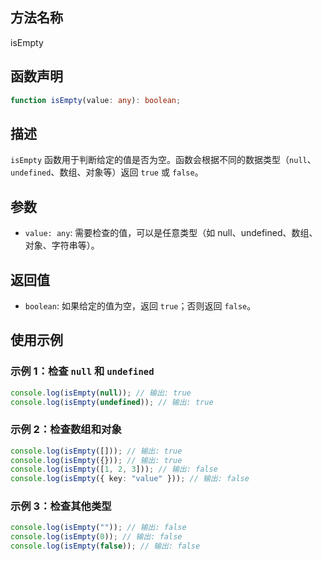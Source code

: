 ## 方法名称

isEmpty

## 函数声明

```typescript
function isEmpty(value: any): boolean;
```

## 描述

`isEmpty` 函数用于判断给定的值是否为空。函数会根据不同的数据类型（`null`、`undefined`、数组、对象等）返回 `true` 或 `false`。

## 参数

- `value: any`: 需要检查的值，可以是任意类型（如 null、undefined、数组、对象、字符串等）。

## 返回值

- `boolean`: 如果给定的值为空，返回 `true`；否则返回 `false`。

## 使用示例

### 示例 1：检查 `null` 和 `undefined`

```typescript
console.log(isEmpty(null)); // 输出: true
console.log(isEmpty(undefined)); // 输出: true
```

### 示例 2：检查数组和对象

```typescript
console.log(isEmpty([])); // 输出: true
console.log(isEmpty({})); // 输出: true
console.log(isEmpty([1, 2, 3])); // 输出: false
console.log(isEmpty({ key: "value" })); // 输出: false
```

### 示例 3：检查其他类型

```typescript
console.log(isEmpty("")); // 输出: false
console.log(isEmpty(0)); // 输出: false
console.log(isEmpty(false)); // 输出: false
```
